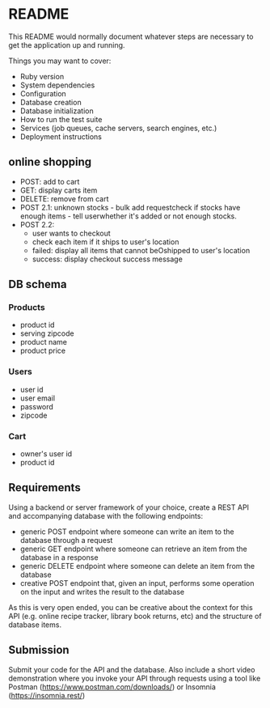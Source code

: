# README

This README would normally document whatever steps are necessary to get the
application up and running.

Things you may want to cover:

* Ruby version
* System dependencies
* Configuration
* Database creation
* Database initialization
* How to run the test suite
* Services (job queues, cache servers, search engines, etc.)
* Deployment instructions

## online shopping
- POST: add to cart
- GET: display carts item
- DELETE: remove from cart
- POST 2.1: unknown stocks - bulk add requestcheck if stocks have enough items - tell userwhether it's added or not enough stocks.
- POST 2.2:
  - user wants to checkout
  - check each item if it ships to user's location
  - failed: display all items that cannot beOshipped to user's location
  - success: display checkout success message

## DB schema
### Products
- product id
- serving zipcode
- product name
- product price
### Users
- user id
- user email
- password
- zipcode
### Cart
- owner's user id 
- product id


## Requirements
Using a backend or server framework of your choice, create a REST API and accompanying database with the following endpoints:
- generic POST endpoint where someone can write an item to the database through a request
- generic GET endpoint where someone can retrieve an item from the database in a response
- generic DELETE endpoint where someone can delete an item from the database 
- creative POST endpoint that, given an input, performs some operation on the input and writes the result to the database


As this is very open ended, you can be creative about the context for this API (e.g. online recipe tracker, library book returns, etc) and the structure of database items.

## Submission
Submit your code for the API and the database. Also include a short video demonstration where you invoke your API through requests using a tool like Postman (https://www.postman.com/downloads/) or Insomnia (https://insomnia.rest/)